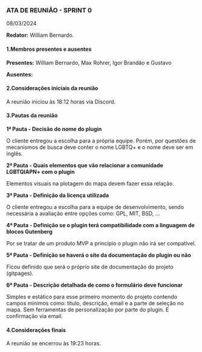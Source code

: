 
### ATA DE REUNIÃO - SPRINT 0
08/03/2024

**Redator:** William Bernardo.

#### 1.Membros presentes e ausentes

**Presentes:** William Bernardo, Max Rohrer, Igor Brandão e Gustavo

**Ausentes:** 

#### 2.Considerações iniciais da reunião

A reunião iniciou às 18:12 horas via Discord.

#### 3.Pautas da reunião

**1ª Pauta -  Decisão do nome do plugin**

O cliente entregou a escolha para a própria equipe. Porém, por questões de mecanismos de busca
deve conter o nome LGBTQ+ e o nome deve ser em inglês.


**2ª Pauta - Quais elementos que vão relacionar a comunidade LGBTQIAPN+ com o plugin**

Elementos visuais na plotagem do mapa devem fazer essa relação.

**3ª Pauta - Definição da licença utilizada**

O cliente entregou a escolha para a equipe de desenvolvimento, sendo necessária a avaliação
entre opções como: GPL, MIT, BSD, ...

**4ª Pauta - Definição se o plugin terá compatibilidade com a linguagem de blocos Gutenberg**

Por se tratar de um produto MVP a princípio o plugin não irá ser compatível.

**5ª Pauta - Definição se haverá o site da documentação do plugin ou não**

Ficou definido que será o próprio site de documentação do projeto (gitpages).

**6ª Pauta - Descrição detalhada de como o formulário deve funcionar**

Simples e estático para esse primeiro momento do projeto contendo campos mínimos como:
titulo, descrição, email e a parte de seleção no mapa. Sem ferramentas de personalização por
parte do plugin. E confirmação via email.


#### 4.Considerações finais

A reunião se encerrou às 19:23 horas.